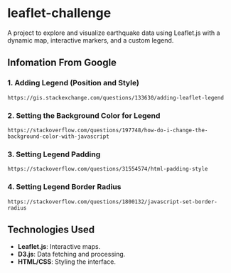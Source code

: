 # leaflet-challenge
A project to explore and visualize earthquake data using Leaflet.js with a dynamic map, interactive markers, and a custom legend.

## Infomation From Google

### 1. Adding Legend (Position and Style)
    https://gis.stackexchange.com/questions/133630/adding-leaflet-legend


### 2. Setting the Background Color for Legend
    https://stackoverflow.com/questions/197748/how-do-i-change-the-background-color-with-javascript


### 3. Setting Legend Padding
    https://stackoverflow.com/questions/31554574/html-padding-style


### 4. Setting Legend Border Radius
    https://stackoverflow.com/questions/1800132/javascript-set-border-radius

## **Technologies Used**
- **Leaflet.js**: Interactive maps.
- **D3.js**: Data fetching and processing.
- **HTML/CSS**: Styling the interface.